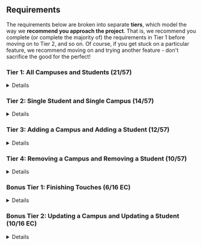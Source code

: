 ## Requirements

The requirements below are broken into separate **tiers**, which model the way we **recommend you approach the project**. That is, we recommend you complete (or complete the majority of) the requirements in Tier 1 before moving on to Tier 2, and so on. Of course, if you get stuck on a particular feature, we recommend moving on and trying another feature - don't sacrifice the good for the perfect!

### Tier 1: All Campuses and Students (21/57)

<details>

#### Backend

- [check] Write a `campuses` model with the following information:
  - [check] name - not empty or null 
  - [check] imageUrl - with a default value
  - [check] address - not empty or null
  - [check] description - extremely large text
- [check] Write a `students` model with the following information:
  - [check] firstName - not empty or null
  - [check] lastName - not empty or null
  - [check] email - not empty or null; must be a valid email
  - [check] imageUrl - with a default value
  - [check] gpa - decimal between 0.0 and 4.0
- [check] Students may be associated with at most one campus. Likewise, campuses may be associated with many students 

- [check] Write a route to serve up all students
- [check] Write a route to serve up all campuses

#### Frontend
- [check] Write a campuses sub-reducer to manage campuses in your Redux store
- [check] Write a students sub-reducer to manage students in your Redux store 
- [check] Write a component to display a list of all campuses (just their names and images)
- [check] Write a component to display a list of all students (just their names)
- [check] Display the all-campuses component when the url matches `/campuses`
- [check] Display the all-students component when the url matches `/students`
- [check] Add a links to the navbar that can be used to navigate to the all-campuses view and the all-students view

Congrats! You have completed your first vertical slice! Make sure to `commit -m "Feature: Get All Campuses and Students"` before moving on (see `RUBRIC.md` - points are awarded/deducted for a proper git workflow)!

</details>

### Tier 2: Single Student and Single Campus (14/57)

<details>

#### Backend

- [check] Write a route to serve up a single campus (based on its id), _including that campuses' students_
- [check] Write a route to serve up a single student (based on their id), _including that student's campus_

#### Frontend
- [check] Write a component to display a single campus with the following information:
  - [check] The campus's name, image, address and description
  - [check] A list of the names of all students in that campus (or a helpful message if it doesn't have any students)
- [check] Display the appropriate campus's info when the url matches `/campuses/:campusId`
- [check] Clicking on a campus from the all-campuses view should navigate to show that campus in the single-campus view

- [check] Write a component to display a single student with the following information:
  - [check] The student's full name, email, image, and gpa
  - [check] The name of their campus (or a helpful message if they don't have one)
- [check] Display the appropriate student when the url matches `/students/:studentId`
- [check] Clicking on a student from the all-students view should navigate to show that student in the single-student view

- [check] Clicking on the name of a student in the single-campus view should navigate to show that student in the single-student view
- [check] Clicking on the name of a campus in the single-student view should navigate to show that campus in the single-campus view

Congrats! You have completed your second vertical slice! Make sure to `commit -m "Feature: Get Single Campus and Student"` before moving on (see `RUBRIC.md` - points are awarded/deducted for a proper git workflow)!


</details>

### Tier 3: Adding a Campus and Adding a Student (12/57)

<details>

#### Backend

- [check] Write a route to add a new campus
- [check] Write a route to add a new student

#### Frontend

- [check] Write a component to display a form for adding a new campus that contains inputs for _at least_ the name and address.
- [check] Display this component EITHER as part of the all-campuses view, or as its own view
- [ ] Submitting the form with a valid name/address should:
  - [check] Make an AJAX request that causes the new campus to be persisted in the database
  - [check] Add the new campus to the list of campuses without needing to refresh the page

- [check] Write a component to display a form for adding a new student that contains inputs for _at least_ first name, last name and email
- [check] Display this component EITHER as part of the all-students view, or as its own view
- [check] Submitting the form with a valid first name/last name/email should:
  - [check] Make an AJAX request that causes the new student to be persisted in the database
  - [check] Add the new student to the list of students without needing to refresh the page

Congrats! You have completed your third vertical slice! Make sure to `commit -m "Feature: Add Campus and Student"` before moving on (see `RUBRIC.md` - points are awarded/deducted for a proper git workflow)!


</details>

### Tier 4: Removing a Campus and Removing a Student (10/57)

<details>

#### Backend

- [check] Write a route to remove a campus (based on its id)
- [check] Write a route to remove a student (based on their id)

#### Frontend

- [check] In the all-campuses view, include an `X` button next to each campus
- [check] Clicking the `X` button should:
  - [check] Make an AJAX request that causes that campus to be removed from database
  - [check] Remove the campus from the list of campuses without needing to refresh the page

- [check] In the all-students view, include an `X` button next to each student
- [check] Clicking the `X` button should:
  - [check] Make an AJAX request that causes that student to be removed from database
  - [check] Remove the student from the list of students without needing to refresh the page

Congrats! You have completed your fourth vertical slice! Make sure to `commit -m "Feature: Remove Campus and Student"` before moving on (see `RUBRIC.md` - points are awarded/deducted for a proper git workflow)!


</details>

### Bonus Tier 1: Finishing Touches (6/16 EC)

<details>

- [ ] If a user attempts to add a new student or campus without a required field, a helpful message should be displayed
- [ ] If a user attempts to access a page that doesn't exist (ex. `/cafeteria`), a helpful "not found" message should be displayed
- [ ] If a user attempts to view a student/campus that doesn't exist, a helpful message should be displayed
- [ ] Whenever a component needs to wait for data to load from the server, a "loading" message should be displayed until the data is available
- [ ] Has a working `seed` file, that seeds the db with complete student and campus instances.
- [ ] Overall, the app is spectacularly styled and visually stunning

</details>

### Bonus Tier 2: Updating a Campus and Updating a Student (10/16 EC)

<details>

#### Backend

- [ ] Write a route to update an existing campus
- [ ] Write a route to update an existing student

#### Frontend

- [ ] Write a component to display a form updating _at least_ a campus's name and address
- [ ] Display this component as part of the single-campus view
- Submitting the form with a valid name/address should:
  - [ ] Make an AJAX request that causes that campus to be updated in the database
  - [ ] Update the campus in the current view without needing to refresh the page

- [ ] Write a component to display a form updating _at least_ a student's first and last names, and email
- [ ] Display this component as part of the single-student view
- Submitting the form with a valid name/address should:
  - [ ] Make an AJAX request that causes that student to be updated in the database
  - [ ] Update the student in the current view without needing to refresh the page

</details>
